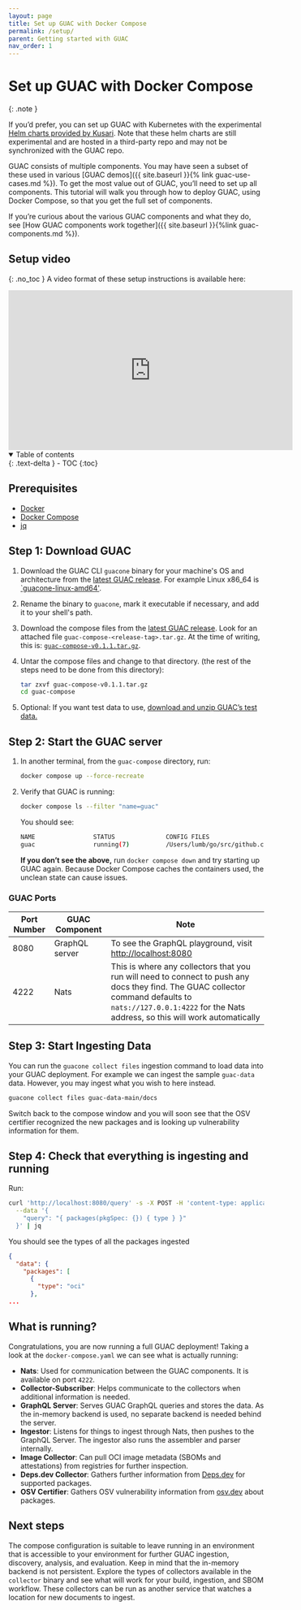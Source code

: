 ```yaml
---
layout: page
title: Set up GUAC with Docker Compose
permalink: /setup/
parent: Getting started with GUAC
nav_order: 1
---
```


# Set up GUAC with Docker Compose

{: .note }

If you’d prefer, you can set up GUAC with Kubernetes with the experimental
[Helm charts provided by Kusari](https://github.com/kusaridev/helm-charts/tree/main/charts/guac).
Note that these helm charts are still experimental and are hosted in a
third-party repo and may not be synchronized with the GUAC repo.

GUAC consists of multiple components. You may have seen a subset of these used
in various [GUAC demos]({{ site.baseurl }}{% link guac-use-cases.md %}). To get
the most value out of GUAC, you’ll need to set up all components. This tutorial
will walk you through how to deploy GUAC, using Docker Compose, so that you get
the full set of components.

If you’re curious about the various GUAC components and what they do, see [How
GUAC components work together]({{ site.baseurl }}{%link guac-components.md %}).

## Setup video
{: .no_toc }
A video format of these setup instructions is available here:
<iframe width="560" height="315" src="https://www.youtube-nocookie.com/embed/3e-Qurgl3Sc?si=N2z7AAUOj1lM1EG-" title="YouTube video player" frameborder="0" allow="accelerometer; autoplay; clipboard-write; encrypted-media; gyroscope; picture-in-picture; web-share" allowfullscreen></iframe>

<details open markdown="block">
  <summary>
    Table of contents
  </summary>
  {: .text-delta }
- TOC
{:toc}
</details>

## Prerequisites

- [Docker](https://docs.docker.com/get-docker/)
- [Docker Compose](https://docs.docker.com/compose/install/)
- [jq](https://stedolan.github.io/jq/download/)

## Step 1: Download GUAC

1. Download the GUAC CLI `guacone` binary for your machine's OS and architecture
   from the
   [latest GUAC release](https://github.com/guacsec/guac/releases/latest). For
   example Linux x86_64 is
   [`guacone-linux-amd64'](https://github.com/guacsec/guac/releases/latest/download/guacone-linux-amd64).

1. Rename the binary to `guacone`, mark it executable if necessary, and add it
   to your shell's path.

1. Download the compose files from the
   [latest GUAC release](https://github.com/guacsec/guac/releases/latest). Look
   for an attached file `guac-compose-<release-tag>.tar.gz`. At the time of
   writing, this is:
   [`guac-compose-v0.1.1.tar.gz`](https://github.com/guacsec/guac/releases/download/v0.1.1/guac-compose-v0.1.1.tar.gz).

1. Untar the compose files and change to that directory. (the rest of the steps
   need to be done from this directory):

   ```bash
   tar zxvf guac-compose-v0.1.1.tar.gz
   cd guac-compose
   ```

1. Optional: If you want test data to use,
   [download and unzip GUAC’s test data.](https://github.com/guacsec/guac-data/archive/refs/heads/main.zip)

## Step 2: Start the GUAC server

1. In another terminal, from the `guac-compose` directory, run:

   ```bash
   docker compose up --force-recreate
   ```

2. Verify that GUAC is running:

   ```bash
   docker compose ls --filter "name=guac"
   ```

   You should see:

   ```bash
   NAME                STATUS              CONFIG FILES
   guac                running(7)          /Users/lumb/go/src/github.com/guacsec/guac/docker-compose.yml
   ```

   **If you don’t see the above,** run `docker compose down` and try starting up
   GUAC again. Because Docker Compose caches the containers used, the unclean
   state can cause issues.

### GUAC Ports

| Port Number | GUAC Component | Note                                                                                                                                                                                                            |
| ----------- | -------------- | --------------------------------------------------------------------------------------------------------------------------------------------------------------------------------------------------------------- |
| 8080        | GraphQL server | To see the GraphQL playground, visit [http://localhost:8080](http://localhost:8080)                                                                                                                             |
| 4222        | Nats           | This is where any collectors that you run will need to connect to push any docs they find. The GUAC collector command defaults to `nats://127.0.0.1:4222` for the Nats address, so this will work automatically |

## Step 3: Start Ingesting Data

You can run the `guacone collect files` ingestion command to load data into your
GUAC deployment. For example we can ingest the sample `guac-data` data. However,
you may ingest what you wish to here instead.

```bash
guacone collect files guac-data-main/docs
```

Switch back to the compose window and you will soon see that the OSV certifier
recognized the new packages and is looking up vulnerability information for
them.

## Step 4: Check that everything is ingesting and running

Run:

```bash
curl 'http://localhost:8080/query' -s -X POST -H 'content-type: application/json' \
  --data '{
    "query": "{ packages(pkgSpec: {}) { type } }"
  }' | jq
```

You should see the types of all the packages ingested

```json
{
  "data": {
    "packages": [
      {
        "type": "oci"
      },
...
```

## What is running?

Congratulations, you are now running a full GUAC deployment! Taking a look at
the `docker-compose.yaml` we can see what is actually running:

- **Nats**: Used for communication between the GUAC components. It is available
  on port `4222`.
- **Collector-Subscriber**: Helps communicate to the collectors when additional
  information is needed.
- **GraphQL Server**: Serves GUAC GraphQL queries and stores the data. As the
  in-memory backend is used, no separate backend is needed behind the server.
- **Ingestor**: Listens for things to ingest through Nats, then pushes to the
  GraphQL Server. The ingestor also runs the assembler and parser internally.
- **Image Collector**: Can pull OCI image metadata (SBOMs and attestations) from
  registries for further inspection.
- **Deps.dev Collector**: Gathers further information from
  [Deps.dev](https://deps.dev/) for supported packages.
- **OSV Certifier**: Gathers OSV vulnerability information from
  [osv.dev](https://osv.dev/) about packages.

## Next steps

The compose configuration is suitable to leave running in an environment that is
accessible to your environment for further GUAC ingestion, discovery, analysis,
and evaluation. Keep in mind that the in-memory backend is not persistent.
Explore the types of collectors available in the `collector` binary and see what
will work for your build, ingestion, and SBOM workflow. These collectors can be
run as another service that watches a location for new documents to ingest.
